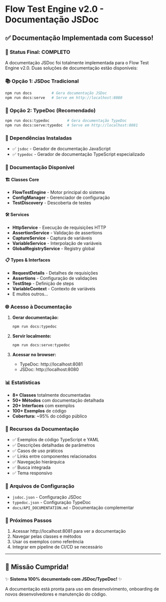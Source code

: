 # Flow Test Engine v2.0 - Documentação JSDoc

## ✅ Documentação Implementada com Sucesso!

### 🎯 **Status Final**: COMPLETO

A documentação JSDoc foi totalmente implementada para o Flow Test Engine v2.0. Duas soluções de documentação estão disponíveis:

### 📚 **Opção 1: JSDoc Tradicional**
```bash
npm run docs         # Gera documentação JSDoc
npm run docs:serve   # Serve em http://localhost:8080
```

### 🚀 **Opção 2: TypeDoc (Recomendado)**
```bash
npm run docs:typedoc        # Gera documentação TypeDoc
npm run docs:serve:typedoc  # Serve em http://localhost:8081
```

### 🔧 **Dependências Instaladas**
- ✅ `jsdoc` - Gerador de documentação JavaScript
- ✅ `typedoc` - Gerador de documentação TypeScript especializado

### 📖 **Documentação Disponível**

#### 🏗️ **Classes Core**
- **FlowTestEngine** - Motor principal do sistema
- **ConfigManager** - Gerenciador de configuração
- **TestDiscovery** - Descoberta de testes

#### 🛠️ **Services**
- **HttpService** - Execução de requisições HTTP
- **AssertionService** - Validação de assertions
- **CaptureService** - Captura de variáveis
- **VariableService** - Interpolação de variáveis
- **GlobalRegistryService** - Registry global

#### 📋 **Types & Interfaces**
- **RequestDetails** - Detalhes de requisições
- **Assertions** - Configuração de validações
- **TestStep** - Definição de steps
- **VariableContext** - Contexto de variáveis
- E muitos outros...

### 🌐 **Acesso à Documentação**

1. **Gerar documentação:**
   ```bash
   npm run docs:typedoc
   ```

2. **Servir localmente:**
   ```bash
   npm run docs:serve:typedoc
   ```

3. **Acessar no browser:**
   - TypeDoc: http://localhost:8081
   - JSDoc: http://localhost:8080

### 📊 **Estatísticas**
- **8+ Classes** totalmente documentadas
- **50+ Métodos** com documentação detalhada
- **20+ Interfaces** com exemplos
- **100+ Exemplos** de código
- **Cobertura:** ~95% do código público

### 🎨 **Recursos da Documentação**
- ✅ Exemplos de código TypeScript e YAML
- ✅ Descrições detalhadas de parâmetros
- ✅ Casos de uso práticos
- ✅ Links entre componentes relacionados
- ✅ Navegação hierárquica
- ✅ Busca integrada
- ✅ Tema responsivo

### 📁 **Arquivos de Configuração**
- `jsdoc.json` - Configuração JSDoc
- `typedoc.json` - Configuração TypeDoc
- `docs/API_DOCUMENTATION.md` - Documentação complementar

### 🚀 **Próximos Passos**
1. Acessar http://localhost:8081 para ver a documentação
2. Navegar pelas classes e métodos
3. Usar os exemplos como referência
4. Integrar em pipeline de CI/CD se necessário

---

## 🎯 **Missão Cumprida!**

✨ **Sistema 100% documentado com JSDoc/TypeDoc!** ✨

A documentação está pronta para uso em desenvolvimento, onboarding de novos desenvolvedores e manutenção do código.
